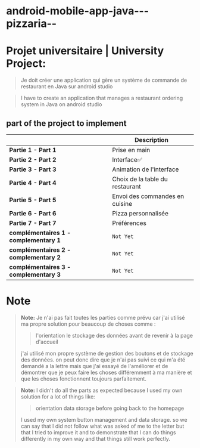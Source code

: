 # android-mobile-app-java---pizzaria--
# Projet universitaire | University Project:

>Je doit  créer une application qui gère un système de commande de restaurant en Java sur android studio

>I have to create an application that manages a restaurant ordering system in Java on android studio

## part of the project to implement

|                						|Description					|
|---------------------------------------|-------------------------------|
|**Partie 1 - Part 1**						|Prise en main | First Impression ✅          |
|**Partie 2 - Part 2**						|Interface✅       |
|**Partie 3 - Part 3**						|Animation de l'interface | Animation of the interfac✅|
|**Partie 4 - Part 4**						|Choix de la table du restaurant | Choice of restaurant table✅|
|**Partie 5 - Part 5**						|Envoi des commandes en cuisine | Sending orders to the kitchen✅          |
|**Partie 6 - Part 6**						|Pizza personnalisée | Personalized pizza❌✅           |
|**Partie 7 - Part 7**						|Préférences | Preferences|
|**complémentaires 1 - complementary 1**    |`Not Yet`|
|**complémentaires 2 - complementary 2**    |`Not Yet`|
|**complémentaires 3 - complementary 3**    |`Not Yet`|


# Note
> **Note:** Je n'ai pas fait toutes les parties comme prévu car j'ai utilisé ma propre solution pour beaucoup de choses comme : 
> >l'orientation
> >le stockage des données avant de revenir à la page d'accueil 
> 
> j'ai utilisé mon propre système de gestion des boutons et de stockage des données. 
> on peut donc dire que je n'ai pas suivi ce qui m'a été demandé a la lettre mais que j'ai essayé de l'améliorer et de démontrer que je peux faire les choses différemment à ma manière et que les choses fonctionnent toujours parfaitement.

> **Note:** I didn't do all the parts as expected because I used my own solution for a lot of things like: 
> >orientation
> > data storage before going back to the homepage 
>
>I used my own system button management and data storage.
> so we can say that I did not follow what was asked of me to the letter but that I tried to improve it and to demonstrate that I can do things differently in my own way and that things still work perfectly.
